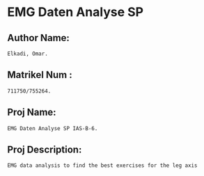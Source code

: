 # EMG Daten Analyse SP

## Author Name:

    Elkadi, Omar.

## Matrikel Num :

    711750/755264.

## Proj Name:

    EMG Daten Analyse SP IAS-B-6.

## Proj Description:

    EMG data analysis to find the best exercises for the leg axis
